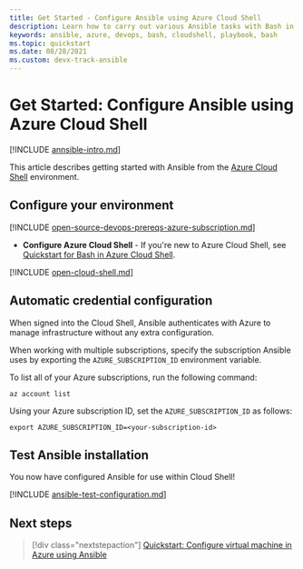 ```yaml
---
title: Get Started - Configure Ansible using Azure Cloud Shell
description: Learn how to carry out various Ansible tasks with Bash in Azure Cloud Shell
keywords: ansible, azure, devops, bash, cloudshell, playbook, bash
ms.topic: quickstart
ms.date: 08/28/2021
ms.custom: devx-track-ansible
---
```


# Get Started: Configure Ansible using Azure Cloud Shell

[!INCLUDE [annsible-intro.md](includes/ansible-intro.md)]

This article describes getting started with Ansible from the [Azure Cloud Shell](/azure/cloud-shell/overview) environment.

## Configure your environment

[!INCLUDE [open-source-devops-prereqs-azure-subscription.md](../includes/open-source-devops-prereqs-azure-subscription.md)]
- **Configure Azure Cloud Shell** - If you're new to Azure Cloud Shell, see [Quickstart for Bash in Azure Cloud Shell](/azure/cloud-shell/quickstart).

[!INCLUDE [open-cloud-shell.md](../includes/open-cloud-shell.md)]

## Automatic credential configuration

When signed into the Cloud Shell, Ansible authenticates with Azure to manage infrastructure without any extra configuration.

When working with multiple subscriptions, specify the subscription Ansible uses by exporting the `AZURE_SUBSCRIPTION_ID` environment variable.

To list all of your Azure subscriptions, run the following command:

```azurecli-interactive
az account list
```

Using your Azure subscription ID, set the `AZURE_SUBSCRIPTION_ID` as follows:

```console
export AZURE_SUBSCRIPTION_ID=<your-subscription-id>
```

## Test Ansible installation

You now have configured Ansible for use within Cloud Shell!

[!INCLUDE [ansible-test-configuration.md](includes/ansible-test-configuration.md)]

## Next steps

> [!div class="nextstepaction"] 
> [Quickstart: Configure virtual machine in Azure using Ansible](./vm-configure.md)